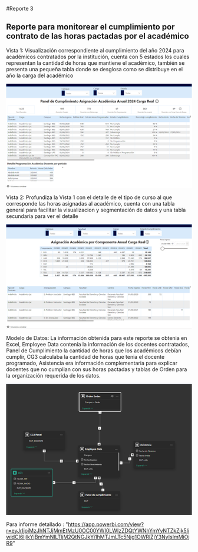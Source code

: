 #Reporte 3

## Reporte para monitorear el cumplimiento por contrato de las horas pactadas por el académico

Vista 1: Visualización correspondiente al cumplimiento del año 2024 para académicos contratados por la institución, cuenta con 5 estados los cuales representan la cantidad de horas que mantiene el académico, también se presenta una pequeña tabla donde se desglosa como se distribuye en el año la carga del académico

![alt text](image.png)

Vista 2: Profundiza la Vista 1 con el detalle de el tipo de curso al que corresponde las horas asignadas al académico, cuenta con una tabla general para facilitar la visualizacion y segmentación de datos y una tabla secundaria para ver el detalle

![alt text](image-1.png)

Modelo de Datos: La información obtenida para este reporte se obtenia en Excel, Employee Data contenía la información de los docentes contratados, Panel de Cumplimiento la cantidad de horas que los académicos debían cumplir, CG3 calculaba la cantidad de horas que tenia el docente programado, Asistencia era información complementaria para explicar docentes que no cumplian con sus horas pactadas y tablas de Orden para la organización requerida de los datos.

![alt text](image-2.png)

Para informe detallado : "https://app.powerbi.com/view?r=eyJrIjoiMzJhNTJjMmEtMzU0OC00YWI0LWIzZDQtYWNhYmYyNTZkZjk5IiwidCI6IjlkYjBmYmNlLTljM2QtNGJkYi1hMTJmLTc5Njg1OWRlZjY3NyIsImMiOjR9"